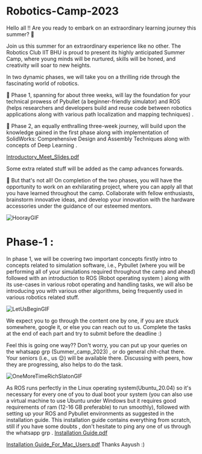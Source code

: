 # Robotics-Camp-2023

Hello all !! Are you ready to embark on an extraordinary learning journey this summer? 🥵

Join us this summer for an extraordinary experience like no other. The Robotics Club IIT BHU is proud to present its highly anticipated Summer Camp, where young minds will be nurtured, skills will be honed, and creativity will soar to new heights.

In two dynamic phases, we will take you on a thrilling ride through the fascinating world of robotics. 

🤖 Phase 1, spanning for about three weeks, will lay the foundation for your technical prowess of Pybullet (a beginner-friendly simulator) and ROS (helps researchers and developers build and reuse code between robotics applications along with various path localization and mapping techniques) .

🤖 Phase 2, an equally enthralling three-week journey, will build upon the knowledge gained in the first phase along with implementation of SolidWorks: Comprehensive Design and Assembly Techniques along with concepts of Deep Learning . 

[Introductory_Meet_Slides.pdf](https://github.com/Robotics-Club-IIT-BHU/Robotics-Camp-2023/blob/main/Robotics%20Summer%20Camp%202023%20%20(1).pdf)

Some extra related stuff will be added as the camp advances forwards.

🎯 But that's not all! On completion of the two phases, you will have the opportunity to work on an exhilarating project, where you can apply all that you have learned throughout the camp. Collaborate with fellow enthusiasts, brainstorm innovative ideas, and develop your innovation with the hardware accessories under the guidance of our esteemed mentors.
  
![HoorayGIF](https://github.com/Robotics-Club-IIT-BHU/Robotics-Camp-2023/assets/100301165/3548e751-e475-437d-8c6f-0bd432eb3846)

# Phase-1 :

In phase 1, we will be covering two important concepts firstly intro to concepts related to simulation software, i.e., Pybullet (where you will be performing all of your simulations required throughout the camp and ahead) followed with an introduction to ROS (Robot operating system ) along with its use-cases in various robot operating and handling tasks, we will also be introducing you with various other algorithms, being frequently used in various robotics related stuff.

![LetUsBeginGIF](https://github.com/Robotics-Club-IIT-BHU/Robotics-Camp-2023/assets/100301165/b3e1710b-37ca-4b20-aeb5-512a3cd2c475)

We expect you to go through the content one by one, if you are stuck somewhere, google it, or else you can reach out to us. Complete the tasks at the end of each part and try to submit before the deadline :)

Feel this is going one way?? Don't worry, you can put up your queries on the whatsapp grp (Summer_camp_2023) , or do general chit-chat there. Your seniors (i.e., us 😌) will be available there. Discussing with peers, how they are progressing, also helps to do the task.

![OneMoreTimeRichSlatonGIF](https://github.com/Robotics-Club-IIT-BHU/Robotics-Camp-2023/assets/100301165/41ea63e2-87a7-4ee2-b3e7-a17e188bd238)

As ROS runs perfectly in the Linux operating system(Ubuntu_20.04) so it's necessary for every one of you to dual boot your system (you can also use a virtual machine to use Ubuntu under Windows but it requires good requirements of ram (12-16 GB preferable) to run smoothly), followed with setting up your ROS and Pybullet environments as suggested in the installation guide. This installation guide contains everything from scratch, still if you have some doubts , don't hesitate to ping any one of us through the whatsapp grp . 
[Installation Guide.pdf](https://github.com/Robotics-Club-IIT-BHU/Robotics-Camp-2023/blob/main/Installation%20Guide%20(1).pdf)

[Installation Guide_For_Mac_Users.pdf](https://github.com/Robotics-Club-IIT-BHU/Robotics-Camp-2023/blob/main/installation%20guide%20for%20mac%20users.pdf)
  Thanks Aayush :) 
